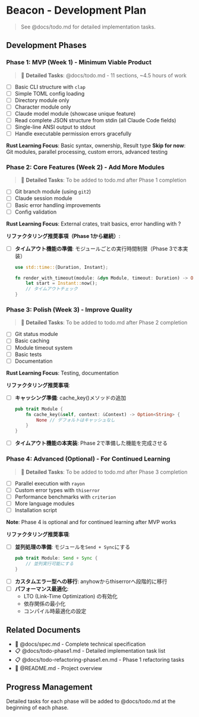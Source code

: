 # Beacon - Development Plan

> See @docs/todo.md for detailed implementation tasks.

## Development Phases

### Phase 1: MVP (Week 1) - Minimum Viable Product

> 📝 **Detailed Tasks**: @docs/todo.md - 11 sections, ~4.5 hours of work
- [ ] Basic CLI structure with `clap`
- [ ] Simple TOML config loading
- [ ] Directory module only
- [ ] Character module only
- [ ] Claude model module (showcase unique feature)
- [ ] Read complete JSON structure from stdin (all Claude Code fields)
- [ ] Single-line ANSI output to stdout
- [ ] Handle executable permission errors gracefully

**Rust Learning Focus**: Basic syntax, ownership, Result type
**Skip for now**: Git modules, parallel processing, custom errors, advanced testing

### Phase 2: Core Features (Week 2) - Add More Modules

> 📝 **Detailed Tasks**: To be added to todo.md after Phase 1 completion

- [ ] Git branch module (using `git2`)
- [ ] Claude session module
- [ ] Basic error handling improvements
- [ ] Config validation

**Rust Learning Focus**: External crates, trait basics, error handling with ?

**リファクタリング推奨事項（Phase 1から継続）**:
- [ ] **タイムアウト機能の準備**: モジュールごとの実行時間制限（Phase 3で本実装）
  ```rust
  use std::time::{Duration, Instant};
  
  fn render_with_timeout(module: &dyn Module, timeout: Duration) -> Option<String> {
      let start = Instant::now();
      // タイムアウトチェック
  }
  ```

### Phase 3: Polish (Week 3) - Improve Quality

> 📝 **Detailed Tasks**: To be added to todo.md after Phase 2 completion

- [ ] Git status module
- [ ] Basic caching
- [ ] Module timeout system
- [ ] Basic tests
- [ ] Documentation

**Rust Learning Focus**: Testing, documentation

**リファクタリング推奨事項**:
- [ ] **キャッシング準備**: cache_key()メソッドの追加
  ```rust
  pub trait Module {
      fn cache_key(&self, context: &Context) -> Option<String> {
          None // デフォルトはキャッシュなし
      }
  }
  ```
- [ ] **タイムアウト機能の本実装**: Phase 2で準備した機能を完成させる

### Phase 4: Advanced (Optional) - For Continued Learning

> 📝 **Detailed Tasks**: To be added to todo.md after Phase 3 completion
- [ ] Parallel execution with `rayon`
- [ ] Custom error types with `thiserror`
- [ ] Performance benchmarks with `criterion`
- [ ] More language modules
- [ ] Installation script

**Note**: Phase 4 is optional and for continued learning after MVP works

**リファクタリング推奨事項**:
- [ ] **並列処理の準備**: モジュールを`Send + Sync`にする
  ```rust
  pub trait Module: Send + Sync {
      // 並列実行可能にする
  }
  ```
- [ ] **カスタムエラー型への移行**: anyhowからthiserrorへ段階的に移行
- [ ] **パフォーマンス最適化**: 
  - LTO (Link-Time Optimization) の有効化
  - 依存関係の最小化
  - コンパイル時最適化の設定

## Related Documents

- 📖 @docs/spec.md - Complete technical specification
- 📋 @docs/todo-phase1.md - Detailed implementation task list
- 📋 @docs/todo-refactoring-phase1.en.md - Phase 1 refactoring tasks
- 🚀 @README.md - Project overview

## Progress Management

Detailed tasks for each phase will be added to @docs/todo.md at the beginning of each phase.
